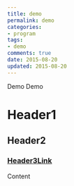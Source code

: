 ```yaml
---
title: demo
permalink: demo
categories:
- program
tags: 
- demo
comments: true
date: 2015-08-20
updated: 2015-08-20
---
```

Demo Demo
# Header1
## Header2
### [Header3Link](https://zh.wikipedia.org)
Content